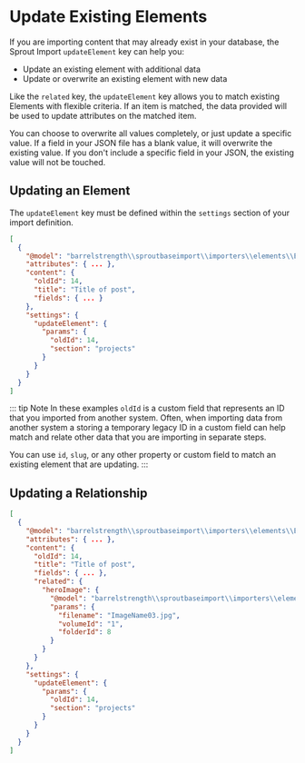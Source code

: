 # Update Existing Elements

If you are importing content that may already exist in your database, the Sprout Import `updateElement` key can help you:

- Update an existing element with additional data
- Update or overwrite an existing element with new data

Like the `related` key, the `updateElement` key allows you to match existing Elements with flexible criteria. If an item is matched, the data provided will be used to update attributes on the matched item. 

You can choose to overwrite all values completely, or just update a specific value. If a field in your JSON file has a blank value, it will overwrite the existing value. If you don't include a specific field in your JSON, the existing value will not be touched.

## Updating an Element

The `updateElement` key must be defined within the `settings` section of your import definition.

``` json
[
  {
    "@model": "barrelstrength\\sproutbaseimport\\importers\\elements\\Entry",
    "attributes": { ... },
    "content": {
      "oldId": 14,
      "title": "Title of post",
      "fields": { ... }
    },
    "settings": {
      "updateElement": {
        "params": {
          "oldId": 14,
          "section": "projects"
        }
      }
    }
  }
]
```

::: tip Note
In these examples `oldId` is a custom field that represents an ID that you imported from another system. Often, when importing data from another system a storing a temporary legacy ID in a custom field can help match and relate other data that you are importing in separate steps.

You can use `id`, `slug`, or any other property or custom field to match an existing element that are updating.
::: 


## Updating a Relationship

``` json
[
  {
    "@model": "barrelstrength\\sproutbaseimport\\importers\\elements\\Entry",
    "attributes": { ... },
    "content": {
      "oldId": 14,
      "title": "Title of post",
      "fields": { ... },
      "related": {
        "heroImage": {
          "@model": "barrelstrength\\sproutbaseimport\\importers\\elements\\Asset",
          "params": {
            "filename": "ImageName03.jpg",
            "volumeId": "1",
            "folderId": 8
          }
        }
      }
    },
    "settings": {
      "updateElement": {
        "params": {
          "oldId": 14,
          "section": "projects"
        }
      }
    }
  }
]
```